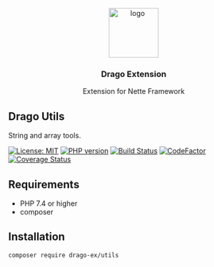 <p align="center">
  <img src="https://avatars0.githubusercontent.com/u/11717487?s=400&u=40ecb522587ebbcfe67801ccb6f11497b259f84b&v=4" width="100" alt="logo">
</p>

<h3 align="center">Drago Extension</h3>
<p align="center">Extension for Nette Framework</p>

## Drago Utils
String and array tools.

[![License: MIT](https://img.shields.io/badge/License-MIT-yellow.svg)](https://raw.githubusercontent.com/drago-ex/utils/master/license.md)
[![PHP version](https://badge.fury.io/ph/drago-ex%2Futils.svg)](https://badge.fury.io/ph/drago-ex%2Fdatabase)
[![Build Status](https://travis-ci.com/drago-ex/utils.svg?branch=master)](https://travis-ci.com/drago-ex/utils)
[![CodeFactor](https://www.codefactor.io/repository/github/drago-ex/utils/badge)](https://www.codefactor.io/repository/github/drago-ex/utils)
[![Coverage Status](https://coveralls.io/repos/github/drago-ex/utils/badge.svg?branch=master)](https://coveralls.io/github/drago-ex/utils?branch=master)

## Requirements
- PHP 7.4 or higher
- composer

## Installation
```
composer require drago-ex/utils
```
